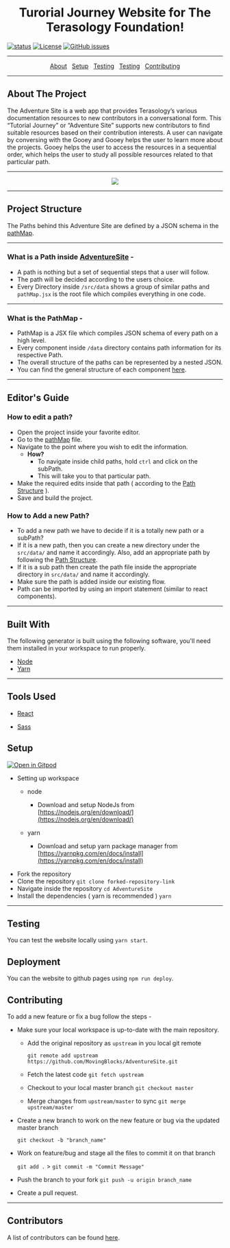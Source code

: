 <h1 align="center">Turorial Journey Website for The Terasology Foundation!</h1>

[![status](https://img.shields.io/badge/status-pre--alpha-red.svg)](https://github.com/MovingBlocks/AdventureSite)
[![License](https://img.shields.io/badge/license-MIT-brightgreen.svg)](https://opensource.org/licenses/MIT)
[![GitHub issues](https://img.shields.io/github/issues/MovingBlocks/AdventureSite.svg)](https://github.com/MovingBlocks/AdventureSite/issues/)

---

<p align="center">
  <a href="#setup">About</a>&nbsp;&nbsp;
  <a href="#help">Setup</a>&nbsp;&nbsp;
  <a href="#testing">Testing</a>&nbsp;&nbsp;
  <a href="#deployment">Testing</a>&nbsp;&nbsp;
  <a href="#contributing">Contributing</a>
</p>

---

<h2 id="about">About The Project</h2>

The Adventure Site is a web app that provides Terasology’s various documentation resources to new contributors in a conversational form. This “Tutorial Journey” or “Adventure Site” supports new contributors to find suitable resources based on their contribution interests. A user can navigate by conversing with the Gooey and Gooey helps the user to learn more about the projects. Gooey helps the user to access the resources in a sequential order, which helps the user to study all possible resources related to that particular path.

---

<p  align="center">
<img src="./AdventureSite.gif"></img>
</p>

---

<h2 id="project-structure">Project Structure</h2>

The Paths behind this Adventure Site are defined by a JSON schema in the [pathMap](/src/data/pathMap.jsx).

---

### What is a Path inside [AdventureSite](https://terasology.org/AdventureSite/) -

- A path is nothing but a set of sequential steps that a user will follow.
- The path will be decided according to the users choice.
- Every Directory inside `/src/data` shows a group of similar paths and `pathMap.jsx` is the root file which compiles everything in one code.

---

### What is the PathMap -

- PathMap is a JSX file which compiles JSON schema of every path on a high level.
- Every component inside `/data` directory contains path information for its respective Path.
- The overall structure of the paths can be represented by a nested JSON.
- You can find the general structure of each component [here](./pathStructure.md).

---

<h2 id="editors-guide">Editor's Guide</h2>

### How to edit a path?

- Open the project inside your favorite editor.
- Go to the [pathMap](/src/data/pathMap.jsx) file.
- Navigate to the point where you wish to edit the information.
  - **How?**
    - To navigate inside child paths, hold `ctrl` and click on the subPath.
    - This will take you to that particular path.
- Make the required edits inside that path ( according to the [Path Structure](./pathStructure.md) ).
- Save and build the project.

### How to Add a new Path?

- To add a new path we have to decide if it is a totally new path or a subPath?
- If it is a new path, then you can create a new directory under the `src/data/` and name it accordingly. Also, add an appropriate path by following the [Path Structure](./pathStructure.md).
- If it is a sub path then create the path file inside the appropriate directory in `src/data/` and name it accordingly.
- Make sure the path is added inside our existing flow.
- Path can be imported by using an import statement (similar to react components).

---

<h2 id="built-with">Built With</h2>

The following generator is built using the following software, you'll need them installed in your workspace to run properly.

- [Node](https://nodejs.org/en/)
- [Yarn](https://yarnpkg.com/en/)

---

<h2 id="tools-used">Tools Used</h2>

- [React](https://reactjs.org/docs/getting-started.html)

- [Sass](https://sass-lang.com/)

<h2 id="setup">Setup</h2>

[![Open in Gitpod](https://gitpod.io/button/open-in-gitpod.svg)](https://gitpod.io/#https://github.com/MovingBlocks/AdventureSite)

- Setting up workspace

  - node

    - Download and setup NodeJs from [https://nodejs.org/en/download/](https://nodejs.org/en/download/)

  - yarn

    - Download and setup yarn package manager from [https://yarnpkg.com/en/docs/install](https://yarnpkg.com/en/docs/install)

* Fork the repository
* Clone the repository `git clone forked-repository-link`
* Navigate inside the repository `cd AdventureSite`
* Install the dependencies ( yarn is recommended ) `yarn`

---

<h2 id="testing">Testing</h2>

You can test the website locally using `yarn start`.

<h2 id="deployment">Deployment</h2>

You can the website to github pages using `npm run deploy`.

<h2 id="contributing">Contributing</h2>

To add a new feature or fix a bug follow the steps -

- Make sure your local workspace is up-to-date with the main repository.

  - Add the original repository as `upstream` in you local git remote

    `git remote add upstream https://github.com/MovingBlocks/AdventureSite.git`

  - Fetch the latest code `git fetch upstream`

  - Checkout to your local master branch `git checkout master`

  - Merge changes from `upstream/master` to sync `git merge upstream/master`

- Create a new branch to work on the new feature or bug via the updated master branch

  `git checkout -b "branch_name"`

- Work on feature/bug and stage all the files to commit it on that branch

  `git add .` > `git commit -m "Commit Message"`

- Push the branch to your fork `git push -u origin branch_name`

- Create a pull request.

---

## Contributors

A list of contributors can be found [here](https://github.com/MovingBlocks/AdventureSite/graphs/contributors).
